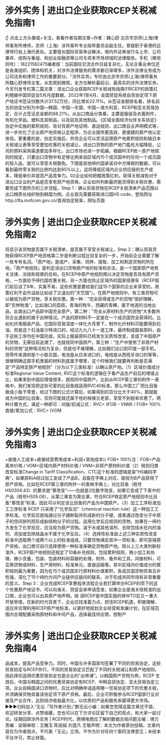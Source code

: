 # 涉外实务 | 进出口企业获取RCEP关税减免指南1

☝ 点击上方头像或+关注，查看作者往期文章~作者：魏心舒 北京市京师(上海)律师事务所律师，京师（上海）涉外案件专业指导委员会副主任。曾就职于香港的近律师行驻上海代表处。主要擅长国际贸易争议解决，境内外证券发行与上市、公司兼并、收购与重组、和创业投融资等公司与资本市场领域的法律服务。手机（微信同号）：18221582475编者按：当前国际交流合作日益复杂化，无论企事业单位还是各类组织、团体和机关，对涉外法律服务的需求都日渐增多，涉外法律业务成为公司法务和律师工作的重要部分。「涉外实务」专栏由北京市京师(上海)律师事务所魏心舒律师主笔，从宏观到微观，全方位解析最前沿、最真实的涉外法律实务。今天刊发专栏第二篇文章：进出口企业获取RCEP关税减免指南01RCEP的政策红利根据中国贸促会5月月度数据，2022年1至4月，全国贸促系统自贸协定项下原产地证书签证份数共计37.52万份，同比增长22.11%。从签证金额排名看，排名前五的协定分别为中国—韩国、中国—东盟、中国—澳大利亚、RCEP和亚太贸易协定，合计占签证总金额的88.21%。从出口商品分类看，主要是服装及衣着附件，有机化学品，塑料及其制品，以及铝及其他制品。《区域全面经济伙伴关系协定》协定中实施的累积规则、背对背原产地证明、直运规则、出口商自主声明模式等，进一步优化了企业原产地资格认定程序，为企业提供更高效、更便捷的原产地认定体验。更重要的是，协定实施后，外贸企业可以灵活运用原产地累积规则和输日本关税减让表等享受更加优惠的关税减让，进出口货物的原产地门槛也大幅降低，公司的原料采购渠道更加多样化，出口市场也进一步拓展。根据RCEP统一原产地规则的规定，只要出口货物中有足够比例来自区域内15个成员国中的任何一个成员国的投入品，就可以享受关税豁免。下图是其他缔约国承诺对中方降税的数据，可以看到最终零关税的比例均达到85%以上，这将降低区域内企业供应链的生产成本，降低单价并提高产品竞争力。02企业如何把握政策红利，获得关税减免对于进出口企业的产品是否享有原产地资格，企业如何判断最终能否得到关税优惠，需要完成下图所示的三步流程。Step 1：确认贸易货物在RCEP关税清单产品范围以出口棉质长绒织物到韩国为例。企业首先需要获取进口国HS code，登陆网址http://fta.mofcom.gov.cn/查询协定税率，网址页面

# 涉外实务 | 进出口企业获取RCEP关税减免指南2

将显示该货物是否属于关税清单，是否属于享受关税减让。Step 2：确认贸易货物获得RCEP原产地资格第二步是判断过程比较复杂的一步，开始前企业需要了解一些专有名词。「原产地」是成产、采集、饲养、提取、加工和制造货物的所在地。「原产地规则」是判定进出口货物原产地的标准和办法，是一个国家原产地有关法律、法规和规章的总和。在RCEP中原产地规则用以决定货物是否具有原产资格，一方面给予缔约国优惠关税，另一方面也防止区域外的国家搭便车（RCEP我们前后谈了8年，实属不易，这些优惠是要给我们这15个国家的企业来享受的，政策红利不会外溢给比如谈了又退出的“天竺国”）。在原产地规则中，有三类货物可以被视为原产货物，享关税优惠。第一种：“完全获得或生产的货物”很好理解，即“农林牧渔”，比如海口的荔枝，青海的牦牛，西藏的青稞，属于地道的当地出品，此类出口产品即中国完全原产。第二种：“完全从原材料生产的货物”大多数外贸企业遇到的属于此种情况。产品的原材料不一定是在一个成员国完全获得的。比如化纤类服装产品，在国际贸易深度一体化大背景下，制作化纤材料可能要用到石油，但是这个石油是沙特进口的，‌‌经过九九八十一道工序，最终制成服装原料，由于‌‌这些工序均在中国完成，‌‌实际上服装原料已经发生实质性改变，‌‌变成了中国原产的货物，无需往前追溯了，也就视同中国原产。第三种：“生产中使用了非原产材料的货物”这种情况较为复杂，但是也不难理解，比如我们出口到印度一部手机，但零件来源却是个小联合国，电池是从日本进口的，电线是从西班牙进口的等等，很难明确‌‌这部手机里面的材料到底属于哪里，‌‌这个时候我们就要再判断是否满足“产品特定原产地规则”（分为以下三类标准）以确认原产地。（1）区域价值成分标准Regional Value Content, RVC这个标准的逻辑在于看产品生产前后的增值占比，如果来到中国后增值很多，就视同中国原产。比如从RCEP第三章的附件一表格中，我们发现把这些可爱的比目鱼就适用RVC40标准，那么中国工厂把比目鱼做成小鱼干零食，经过下图的公式计算后，如果得到的百分比大于40%，那就能成为中国的比目鱼，否则可能就还属于他的格陵兰老家，享受不到税率优惠了。两种计算方式，满足一种即可：间接/扣减公式：RVC= (FOB – VNM) / FOB* 100%直接/累加公式：RVC= (VOM

# 涉外实务 | 进出口企业获取RCEP关税减免指南3

 +直接人工成本+直接经营费用成本+利润+其他成本)/ FOB* 100%注：FOB=产品离岸价格 / VOM=区域内原产材料价值 / VNM=非原产原材料价值（2）税则归类改变标准Change in Tariff Classification，CTC这个标准的逻辑是查“HS编码字典”，如果原料A经过加工变成了产品B，且能在字典上对应，就视为B产品获得了原产资格。比如在RCEP第三章的附件一的表格字典上，对比目鱼（税号HS0304.43）的要求是“章改变”——也就是2位数字改变，如果它变成了下表中的产品（税号HS05.06），从第三章变为第五章，符合RCEP特定原产地规则中比目鱼“章改变”标准，因此可以判定该比目鱼的产品为中国原产。（3）加工工序标准加工工序标准 RCEP 只采用了“化学反应”（chemical reaction rule）这一种加工工序标准。化学反应是指通过分子键断裂并形成新的分子键，或者通过改变分子中原子的空间排列而形成新结构分子的过程。适用化学反应规则的货物，如果在一缔约方发生了化学反应，应当视为原产货物。溶于水或其他溶剂、去除包括水在内的溶剂、添加或去除结晶水不属于化学反应。（4）选择性标准由上述三种实质性改变标准中选取两个或两个以上的标准组成，只要货物满足其中一项标准，即可获得原产资格，出口商可自行选择使用一种标准来确定货物原产地。除以上三大类判断标准外，RCEP原产地规则还规定了10条补充规则，包括累积规则，微小加工和处理，微小含量，包装、包装材料和容器的处理，附件、备件和工具，间接材料，可互换货物或材料，生产用材料，标准单元，直接运输等。其中区域内价值成分的累积规则最为重要，因为在15个成员国实行原材料价值累积，各成员国货物贸易互补性强，深化了15个缔约方间产业链供应链间的联系，对于形成共同市场有非常重要的意义。Step 3：企业完成RCEP享惠程序流程企业若打算申办RCEP的项下的这个优惠原产地证书，可以向‌‌海关、贸促会来申请签发，如果企业是海关经核准的出口商，企业也可以出具原产地声明。结  语RCEP是中国实施的继WTO后又一重大开放举措，在新的时代背景下，企业应找准着力点，抓住RCEP机遇，积极理解、适应并合理利用RCEP原产地标准，以更好地规划企业经营和发展计划，在区域范围内合理配置采购原材料和中间产品，选择最佳供应商，控制产

# 涉外实务 | 进出口企业获取RCEP关税减免指南4

品成本，提高产品竞争力。同时，中国与许多国家均签署了不同的贸易协定，这些贸易协定与RCEP并行，不同的贸易协定又匹配了不同的关税减让和原产地规则。因此择优适用优惠贸易协定也是企业的“必修课”。以韩国原产货物为例，RCEP 生效后，中国与韩国之间的优惠贸易协定有RCEP、中韩自贸协定、亚太贸易协定三项。企业自韩国进口货物时，应比对明确申请适用哪一贸易协定项下的优惠关税，并须确保货物具备该协定项下原产资格。最后，企业可积极参与RCEP国家行业对接及产业合作，达到经济收益最大化，以优质的产品和服务来赢得更大市场。►►►扫码加入“无讼「写作者计划」”群无讼小编：如果您觉得这篇文章还不错，欢迎转发分享、点赞收藏，您也可以在下方评论区留下自己的观点，和大家一起讨论。往期回顾涉外实务 | RCEP时代，跨境电商应了解的数据合规问题主编：靖力责编：梁萌审核：王雅玉 陈丽娟 刘逸凡 王敬声明：本文为作者原创投稿，文章内容仅为作者观点，不代表「无讼」立场，不作为针对任何个案的法律意见；未经本平台许可，禁止转载。

